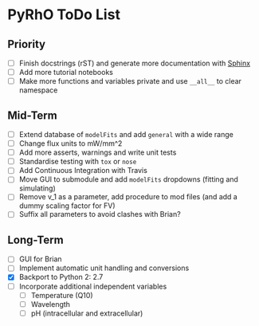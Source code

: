 PyRhO ToDo List
===============

Priority
--------
- [ ] Finish docstrings (rST) and generate more documentation with [Sphinx](http://sphinx-doc.org/tutorial.html)
- [ ] Add more tutorial notebooks
- [ ] Make more functions and variables private and use `__all__` to clear namespace

Mid-Term
--------
- [ ] Extend database of `modelFits` and add `general` with a wide range
- [ ] Change flux units to mW/mm^2
- [ ] Add more asserts, warnings and write unit tests
- [ ] Standardise testing with `tox` or `nose`
- [ ] Add Continuous Integration with Travis
- [ ] Move GUI to submodule and add `modelFits` dropdowns (fitting and simulating)
- [ ] Remove v_1 as a parameter, add procedure to mod files (and add a dummy scaling factor for FV)
- [ ] Suffix all parameters to avoid clashes with Brian?

Long-Term
---------
- [ ] GUI for Brian
- [ ] Implement automatic unit handling and conversions
- [x] Backport to Python 2: 2.7
- [ ] Incorporate additional independent variables
  - [ ] Temperature (Q10)
  - [ ] Wavelength
  - [ ] pH (intracellular and extracellular)
